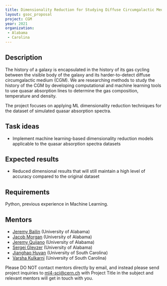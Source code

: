 ```yaml
---
title: Dimensionality Reduction for Studying Diffuse Circumgalactic Medium
layout: gsoc_proposal
project: CGM
year: 2021
organization:
 - Alabama
 - Carolina
---
```


## Description

The history of a galaxy is encapsulated in the history of its gas cycling between the visible body of the
galaxy and its harder-to-detect diffuse circumgalactic medium (CGM).  We are researching methods to study the history of the CGM by developing computational and machine learning tools to use quasar absorption lines to determine the gas  composition, temperature and density.

The project focuses on applying ML dimensionality reduction techniques for the dataset of simulated quasar absorption spectra.


## Task ideas
  * Implement machine learning-based dimensionality reduction models applicable to the quasar absorption spectra datasets


## Expected results
  * Reduced dimensional results that will still maintain a high level of accuracy compared to the original dataset
   
## Requirements 
Python, previous experience in Machine Learning. 

## Mentors
  * [Jeremy Bailin](mailto:jbailin@ua.edu) (University of Alabama)
  * [Jacob Morgan](mailto:jmorgan15@crimson.ua.edu) (University of Alabama)
  * [Jeremy Quijano](mailto:jquijano@crimson.ua.edu) (University of Alabama)
  * [Sergei Gleyzer](mailto:sergei@cern.ch) (University of Alabama)
  * [Jianghao Huyan](mailto:jhuyan@email.sc.edu) (University of South Carolina)
  * [Varsha Kulkarni](mailto:kulkarni@sc.edu) (University of South Carolina)

Please DO NOT contact mentors directly by email, and instead please send project inquiries to [ml4-sci@cern.ch](mailto:ml4-sci@cern.ch) with Project Title in the subject and relevant mentors will get in touch with you. 
